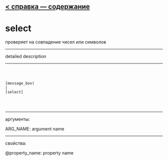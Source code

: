 [< справка — содержание](ceammc_lib.html)
---

# select


проверяет на совпадение чисел или символов

---

detailed description
<br>


---


```



[message_box(                                 
|
[select]


            
```

---
аргументы:

ARG_NAME: argument name<br>

---
свойства:

@property_name: property name<br>

